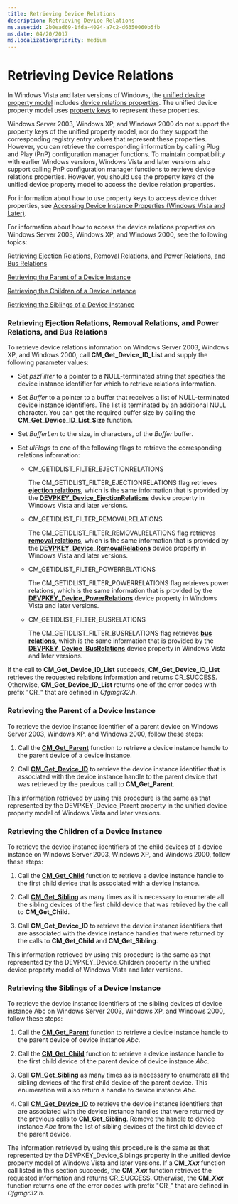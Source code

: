 ```yaml
---
title: Retrieving Device Relations
description: Retrieving Device Relations
ms.assetid: 2b0ead69-1fda-4024-a7c2-d6350060b5fb
ms.date: 04/20/2017
ms.localizationpriority: medium
---
```


# Retrieving Device Relations


In Windows Vista and later versions of Windows, the [unified device property model](unified-device-property-model--windows-vista-and-later-.md) includes [device relations properties](https://msdn.microsoft.com/library/windows/hardware/ff541498). The unified device property model uses [property keys](property-keys.md) to represent these properties.

Windows Server 2003, Windows XP, and Windows 2000 do not support the property keys of the unified property model, nor do they support the corresponding registry entry values that represent these properties. However, you can retrieve the corresponding information by calling Plug and Play (PnP) configuration manager functions. To maintain compatibility with earlier Windows versions, Windows Vista and later versions also support calling PnP configuration manager functions to retrieve device relations properties. However, you should use the property keys of the unified device property model to access the device relation properties.

For information about how to use property keys to access device driver properties, see [Accessing Device Instance Properties (Windows Vista and Later)](accessing-device-instance-properties--windows-vista-and-later-.md).

For information about how to access the device relations properties on Windows Server 2003, Windows XP, and Windows 2000, see the following topics:

[Retrieving Ejection Relations, Removal Relations, and Power Relations, and Bus Relations](#retrieving-ejection-relations--removal-relations--and-power-relations-)

[Retrieving the Parent of a Device Instance](#retrieving-the-parent-of-a-device-inst)

[Retrieving the Children of a Device Instance](#retrieving-the-children-of-a-device-inst)

[Retrieving the Siblings of a Device Instance](#retrieving-the-siblings-of-a-device-inst)

### <a href="" id="retrieving-ejection-relations--removal-relations--and-power-relations-"></a> Retrieving Ejection Relations, Removal Relations, and Power Relations, and Bus Relations

To retrieve device relations information on Windows Server 2003, Windows XP, and Windows 2000, call **CM_Get_Device_ID_List** and supply the following parameter values:

-   Set *pszFilter* to a pointer to a NULL-terminated string that specifies the device instance identifier for which to retrieve relations information.

-   Set *Buffer* to a pointer to a buffer that receives a list of NULL-terminated device instance identifiers. The list is terminated by an additional NULL character. You can get the required buffer size by calling the **CM_Get_Device_ID_List_Size** function.

-   Set *BufferLen* to the size, in characters, of the *Buffer* buffer.

-   Set *ulFlags* to one of the following flags to retrieve the corresponding relations information:
    -   CM_GETIDLIST_FILTER_EJECTIONRELATIONS

        The CM_GETIDLIST_FILTER_EJECTIONRELATIONS flag retrieves [**ejection relations**](https://msdn.microsoft.com/library/windows/hardware/ff551670), which is the same information that is provided by the [**DEVPKEY_Device_EjectionRelations**](https://msdn.microsoft.com/library/windows/hardware/ff542482) device property in Windows Vista and later versions.

    -   CM_GETIDLIST_FILTER_REMOVALRELATIONS

        The CM_GETIDLIST_FILTER_REMOVALRELATIONS flag retrieves [**removal relations**](https://msdn.microsoft.com/library/windows/hardware/ff551670), which is the same information that is provided by the [**DEVPKEY_Device_RemovalRelations**](https://msdn.microsoft.com/library/windows/hardware/ff542614) device property in Windows Vista and later versions.

    -   CM_GETIDLIST_FILTER_POWERRELATIONS

        The CM_GETIDLIST_FILTER_POWERRELATIONS flag retrieves power relations, which is the same information that is provided by the [**DEVPKEY_Device_PowerRelations**](https://msdn.microsoft.com/library/windows/hardware/ff542588) device property in Windows Vista and later versions.

    -   CM_GETIDLIST_FILTER_BUSRELATIONS

        The CM_GETIDLIST_FILTER_BUSRELATIONS flag retrieves [**bus relations**](https://msdn.microsoft.com/library/windows/hardware/ff551670), which is the same information that is provided by the [**DEVPKEY_Device_BusRelations**](https://msdn.microsoft.com/library/windows/hardware/ff542368) device property in Windows Vista and later versions.

If the call to **CM_Get_Device_ID_List** succeeds, **CM_Get_Device_ID_List** retrieves the requested relations information and returns CR_SUCCESS. Otherwise, **CM_Get_Device_ID_List** returns one of the error codes with prefix "CR_" that are defined in *Cfgmgr32.h*.

### <a href="" id="retrieving-the-parent-of-a-device-inst"></a> Retrieving the Parent of a Device Instance

To retrieve the device instance identifier of a parent device on Windows Server 2003, Windows XP, and Windows 2000, follow these steps:

1.  Call the [**CM_Get_Parent**](https://msdn.microsoft.com/library/windows/hardware/ff538610) function to retrieve a device instance handle to the parent device of a device instance.

2.  Call [**CM_Get_Device_ID**](https://msdn.microsoft.com/library/windows/hardware/ff538405) to retrieve the device instance identifier that is associated with the device instance handle to the parent device that was retrieved by the previous call to **CM_Get_Parent**.

This information retrieved by using this procedure is the same as that represented by the DEVPKEY_Device_Parent property in the unified device property model of Windows Vista and later versions.

### <a href="" id="retrieving-the-children-of-a-device-inst"></a>Retrieving the Children of a Device Instance

To retrieve the device instance identifiers of the child devices of a device instance on Windows Server 2003, Windows XP, and Windows 2000, follow these steps:

1.  Call the [**CM_Get_Child**](https://msdn.microsoft.com/library/windows/hardware/ff538074) function to retrieve a device instance handle to the first child device that is associated with a device instance.

2.  Call [**CM_Get_Sibling**](https://msdn.microsoft.com/library/windows/hardware/ff538674) as many times as it is necessary to enumerate all the sibling devices of the first child device that was retrieved by the call to **CM_Get_Child**.

3.  Call **CM_Get_Device_ID** to retrieve the device instance identifiers that are associated with the device instance handles that were returned by the calls to **CM_Get_Child** and **CM_Get_Sibling**.

This information retrieved by using this procedure is the same as that represented by the DEVPKEY_Device_Children property in the unified device property model of Windows Vista and later versions.

### <a href="" id="retrieving-the-siblings-of-a-device-inst"></a>Retrieving the Siblings of a Device Instance

To retrieve the device instance identifiers of the sibling devices of device instance Abc on Windows Server 2003, Windows XP, and Windows 2000, follow these steps:

1.  Call the [**CM_Get_Parent**](https://msdn.microsoft.com/library/windows/hardware/ff538610) function to retrieve a device instance handle to the parent device of device instance *Abc*.

2.  Call the [**CM_Get_Child**](https://msdn.microsoft.com/library/windows/hardware/ff538074) function to retrieve a device instance handle to the first child device of the parent device of device instance *Abc*.

3.  Call [**CM_Get_Sibling**](https://msdn.microsoft.com/library/windows/hardware/ff538674) as many times as is necessary to enumerate all the sibling devices of the first child device of the parent device. This enumeration will also return a handle to device instance *Abc*.

4.  Call [**CM_Get_Device_ID**](https://msdn.microsoft.com/library/windows/hardware/ff538405) to retrieve the device instance identifiers that are associated with the device instance handles that were returned by the previous calls to **CM_Get_Sibling**. Remove the handle to device instance *Abc* from the list of sibling devices of the first child device of the parent device.

The information retrieved by using this procedure is the same as that represented by the DEVPKEY_Device_Siblings property in the unified device property model of Windows Vista and later versions. If a **CM_*Xxx*** function call listed in this section succeeds, the **CM_*Xxx*** function retrieves the requested information and returns CR_SUCCESS. Otherwise, the **CM_*Xxx*** function returns one of the error codes with prefix "CR_" that are defined in *Cfgmgr32.h*.

 

 






